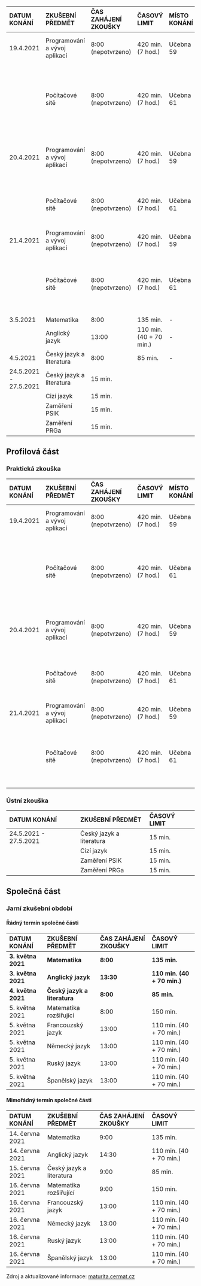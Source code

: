 | DATUM KONÁNÍ          |	ZKUŠEBNÍ PŘEDMĚT              | ČAS ZAHÁJENÍ ZKOUŠKY  | 	ČASOVÝ LIMIT           | MÍSTO KONÁNÍ | ŽÁCI                                                                        |
| :-------------------- | :---------------------------- | :-------------------- | :---------------------- | :----------- | :-------------------------------------------------------------------------- |
| 19.4.2021             | Programování a vývoj aplikací | 8:00 (nepotvrzeno)    | 420 min. (7 hod.)       | Učebna 59    | Batelka Tomáš, Jania Kryštof                                                |
|                       | Počítačové sítě               | 8:00 (nepotvrzeno)    | 420 min. (7 hod.)       | Učebna 61    | Antuš Vojtěch, Jablonovský Adam Bohumil, Matouš Šimon, Moravcová Lucie Anna |
| 20.4.2021             | Programování a vývoj aplikací | 8:00 (nepotvrzeno)    | 420 min. (7 hod.)       | Učebna 59    | Čejchan Kryštof, Poličanský Matěj, Švába Martin                             |
|                       | Počítačové sítě               | 8:00 (nepotvrzeno)    | 420 min. (7 hod.)       | Učebna 61    | Buchta Petr, Kučera Tomáš, Lehký Vojtěch, Pilař Filip                       |
| 21.4.2021             | Programování a vývoj aplikací | 8:00 (nepotvrzeno)    | 420 min. (7 hod.)       | Učebna 59    | Ivančo Vladislav, Šimek Filip                                               |
|                       | Počítačové sítě               | 8:00 (nepotvrzeno)    | 420 min. (7 hod.)       | Učebna 61    | Hlubuček Patrik, Kulhánek Bohdan, Mateička Jan, Zvoníček Martin             |
| 3.5.2021              | Matematika                    | 8:00                  | 135 min.                | -            |
|                       | Anglický jazyk                | 13:00                 | 110 min. (40 + 70 min.) | -            |
| 4.5.2021              | Český jazyk a literatura      | 8:00                  | 85 min.                 | -            |
| 24.5.2021 - 27.5.2021 | Český jazyk a literatura      | 15 min.               |
|                       | Cizí jazyk                    | 15 min.               |
|                       | Zaměření PSIK                 | 15 min.               |
|                       | Zaměření PRGa                 | 15 min.               |

## Profilová část
### Praktická zkouška
| DATUM KONÁNÍ | ZKUŠEBNÍ PŘEDMĚT              | ČAS ZAHÁJENÍ ZKOUŠKY | ČASOVÝ LIMIT            | MÍSTO KONÁNÍ | ŽÁCI                                                                        |
| :----------- | :---------------------------- | :------------------- | :---------------------- | :----------- | :-------------------------------------------------------------------------- |
| 19.4.2021    | Programování a vývoj aplikací | 8:00 (nepotvrzeno)   | 420 min. (7 hod.)       | Učebna 59    | Batelka Tomáš, Jania Kryštof                                                |
|              | Počítačové sítě               | 8:00 (nepotvrzeno)   | 420 min. (7 hod.)       | Učebna 61    | Antuš Vojtěch, Jablonovský Adam Bohumil, Matouš Šimon, Moravcová Lucie Anna |
| 20.4.2021    | Programování a vývoj aplikací | 8:00 (nepotvrzeno)   | 420 min. (7 hod.)       | Učebna 59    | Čejchan Kryštof, Poličanský Matěj, Švába Martin                             |
|              | Počítačové sítě               | 8:00 (nepotvrzeno)   | 420 min. (7 hod.)       | Učebna 61    | Buchta Petr, Kučera Tomáš, Lehký Vojtěch, Pilař Filip                       |
| 21.4.2021    | Programování a vývoj aplikací | 8:00 (nepotvrzeno)   | 420 min. (7 hod.)       | Učebna 59    | Ivančo Vladislav, Šimek Filip                                               |
|              | Počítačové sítě               | 8:00 (nepotvrzeno)   | 420 min. (7 hod.)       | Učebna 61    | Hlubuček Patrik, Kulhánek Bohdan, Mateička Jan, Zvoníček Martin             |

### Ústní zkouška
| DATUM KONÁNÍ          | ZKUŠEBNÍ PŘEDMĚT                  | ČASOVÝ LIMIT |
| :-------------------- | :-------------------------------- | :----------- |
| 24.5.2021 - 27.5.2021 | Český jazyk a literatura          | 15 min.      |
|                       | Cizí jazyk                        | 15 min.      |
|                       | Zaměření PSIK                     | 15 min.      |
|                       | Zaměření PRGa                     | 15 min.      |

## Společná část
### Jarní zkušební období
#### Řádný termín společné části
| DATUM KONÁNÍ       |	ZKUŠEBNÍ PŘEDMĚT            |	ČAS ZAHÁJENÍ ZKOUŠKY | 	ČASOVÝ LIMIT               |
| :----------------- | :--------------------------- | :------------------- | :-------------------------- |
| **3. května 2021** | **Matematika**               | **8:00**             | **135 min.**                |
| **3. května 2021** | **Anglický jazyk**           | **13:30**            | **110 min. (40 + 70 min.)** |
| **4. května 2021** | **Český jazyk a literatura** | **8:00**             | **85 min.**                 |
| 5. května 2021     | Matematika rozšiřující       | 8:00                 | 150 min.                    |
| 5. května 2021     | Francouzský jazyk            | 13:00                | 110 min. (40 + 70 min.)     |
| 5. května 2021     | Německý jazyk                | 13:00                | 110 min. (40 + 70 min.)     |
| 5. května 2021     | Ruský jazyk                  | 13:00                | 110 min. (40 + 70 min.)     |
| 5. května 2021     | Španělský jazyk              | 13:00                | 110 min. (40 + 70 min.)     |

#### Mimořádný termín společné části
| DATUM KONÁNÍ    | ZKUŠEBNÍ PŘEDMĚT         | ČAS ZAHÁJENÍ ZKOUŠKY | ČASOVÝ LIMIT            |
| :-------------- | :----------------------- | :------------------- | :---------------------- |
| 14. června 2021 |	Matematika               | 9:00                 | 135 min.                |
| 14. června 2021 | Anglický jazyk           | 14:30                | 110 min. (40 + 70 min.) |
| 15. června 2021 | Český jazyk a literatura | 9:00                 | 85 min.                 |
| 16. června 2021 | Matematika rozšiřující   | 9:00                 | 150 min.                |
| 16. června 2021 | Francouzský jazyk        | 13:00                | 110 min. (40 + 70 min.) |
| 16. června 2021 | Německý jazyk            | 13:00                | 110 min. (40 + 70 min.) |
| 16. června 2021 | Ruský jazyk              | 13:00                | 110 min. (40 + 70 min.) |
| 16. června 2021 | Španělský jazyk          | 13:00                | 110 min. (40 + 70 min.) |

Zdroj a aktualizované informace: [maturita.cermat.cz](https://maturita.cermat.cz/menu/maturitni-zkouska/maturitni-kalendar)
